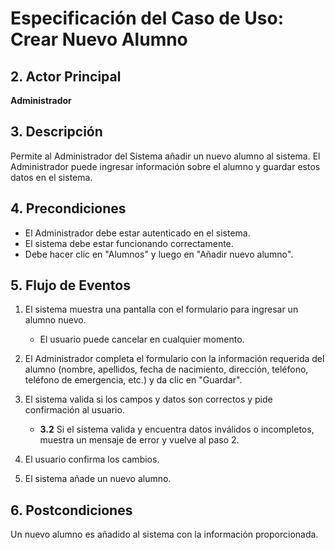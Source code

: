 # Especificación del Caso de Uso: Crear Nuevo Alumno

## 2. Actor Principal
**Administrador**

## 3. Descripción
Permite al Administrador del Sistema añadir un nuevo alumno al sistema. El Administrador puede ingresar información sobre el alumno y guardar estos datos en el sistema.

## 4. Precondiciones
- El Administrador debe estar autenticado en el sistema.
- El sistema debe estar funcionando correctamente.
- Debe hacer clic en "Alumnos" y luego en "Añadir nuevo alumno".

## 5. Flujo de Eventos

1. El sistema muestra una pantalla con el formulario para ingresar un alumno nuevo.
   - El usuario puede cancelar en cualquier momento.

2. El Administrador completa el formulario con la información requerida del alumno (nombre, apellidos, fecha de nacimiento, dirección, teléfono, teléfono de emergencia, etc.) y da clic en "Guardar".

3. El sistema valida si los campos y datos son correctos y pide confirmación al usuario.
   - **3.2** Si el sistema valida y encuentra datos inválidos o incompletos, muestra un mensaje de error y vuelve al paso 2.

4. El usuario confirma los cambios.

5. El sistema añade un nuevo alumno.

## 6. Postcondiciones
Un nuevo alumno es añadido al sistema con la información proporcionada.

